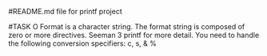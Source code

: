 #README.md file for printf project

#TASK O 
Format is a character string. The format string is composed of zero or more directives. Seeman 3 printf for more detail. You need to handle the following conversion specifiers: c, s, & %
